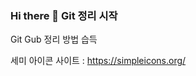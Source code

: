 ### Hi there 👋  Git 정리 시작

Git Gub 정리 방법 습득

세미 아이콘 사이트 : https://simpleicons.org/
<!--
**KangSeokhyung/KangSeokhyung** is a ✨ _special_ ✨ repository because its `README.md` (this file) appears on your GitHub profile.

Here are some ideas to get you started:

- 🔭 I’m currently working on ...
- 🌱 I’m currently learning ...
- 👯 I’m looking to collaborate on ...
- 🤔 I’m looking for help with ...
- 💬 Ask me about ...
- 📫 How to reach me: ...
- 😄 Pronouns: ...
- ⚡ Fun fact: ...
-->
